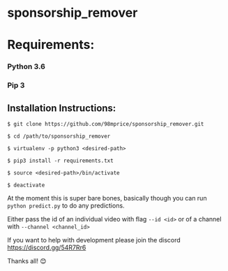 # sponsorship_remover

# Requirements:
### Python 3.6
### Pip 3

## Installation Instructions:

`$ git clone https://github.com/98mprice/sponsorship_remover.git`

`$ cd /path/to/sponsorship_remover`

`$ virtualenv -p python3 <desired-path>`

`$ pip3 install -r requirements.txt`

`$ source <desired-path>/bin/activate`

`$ deactivate`


At the moment this is super bare bones, basically though you can run `python predict.py` to do any predictions.

Either pass the id of an individual video with flag `--id <id>` or of a channel with `--channel <channel_id>`

If you want to help with development please join the discord https://discord.gg/54R7Rr6

Thanks all! 😊

